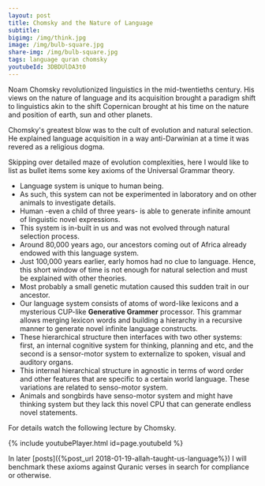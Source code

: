 ```yaml
---
layout: post
title: Chomsky and the Nature of Language
subtitle: 
bigimg: /img/think.jpg
image: /img/bulb-square.jpg
share-img: /img/bulb-square.jpg
tags: language quran chomsky
youtubeId: 3DBDUlDA3t0
---
```


Noam Chomsky revolutionized linguistics in the mid-twentieths century. His views on the nature of language and its acquisition brought a paradigm shift to linguistics akin to the shift Copernican brought at his time on the nature and position of earth, sun and other planets. 

Chomsky's greatest blow was to the cult of evolution and natural selection. He explained language acquisition in a way anti-Darwinian at a time it was revered as a religious dogma.

Skipping over detailed maze of evolution complexities, here I would like to list as bullet items some key axioms of the Universal Grammar theory.

* Language system is unique to human being. 
* As such, this system can not be experimented in laboratory and on other animals to investigate details. 
* Human -even a child of three years- is able to generate infinite amount of linguistic novel expressions. 
* This system is in-built in us and was not evolved through natural selection process.
* Around 80,000 years ago, our ancestors coming out of Africa already endowed with this language system.
* Just 100,000 years earlier, early homos had no clue to language. Hence, this short window of time is not enough for natural selection and must be explained with other theories. 
* Most probably a small genetic mutation caused this sudden trait in our ancestor. 
* Our language system consists of atoms of word-like lexicons and a mysterious CUP-like **Generative Grammer** processor. This grammar allows merging lexicon words and building a hierarchy in a recursive manner to generate novel infinite language constructs.
* These hierarchical structure then interfaces with two other systems: first, an internal cognitive system for thinking, planning and etc, and the second is a sensor-motor system to externalize to spoken, visual and auditory organs. 
* This internal hierarchical structure in agnostic in terms of word order and other features that are specific to a certain world language. These variations are related to senso-motor system.
* Animals and songbirds have senso-motor system and might have thinking system but they lack this novel CPU that can generate endless novel statements.

For details watch the following lecture by Chomsky. 

{% include youtubePlayer.html id=page.youtubeId %}

In later [posts]({%post_url 2018-01-19-allah-taught-us-language%}) I will benchmark these axioms against Quranic verses in search for compliance or otherwise. 